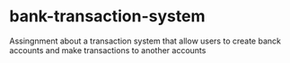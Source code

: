 # bank-transaction-system
Assingnment about a transaction system that allow users to create banck accounts and make transactions to another accounts
